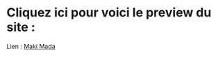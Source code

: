 # Cliquez ici pour voici le preview du site : 
Lien : [Maki Mada](https://maki-car-rental-mada.netlify.app/)
